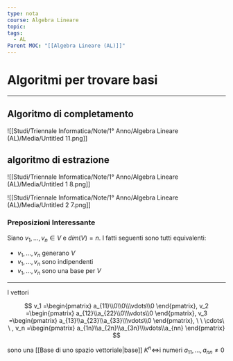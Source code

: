 ```yaml
---
type: nota
course: Algebra Lineare
topic: 
tags:
  - AL
Parent MOC: "[[Algebra Lineare (AL)]]"
---
```

# Algoritmi per trovare basi
---


## Algoritmo di completamento

![[Studi/Triennale Informatica/Note/1° Anno/Algebra Lineare (AL)/Media/Untitled 11.png]]

## algoritmo di estrazione

![[Studi/Triennale Informatica/Note/1° Anno/Algebra Lineare (AL)/Media/Untitled 1 8.png]]

![[Studi/Triennale Informatica/Note/1° Anno/Algebra Lineare (AL)/Media/Untitled 2 7.png]]

### Preposizioni Interessante

Siano $v_1,\dots,v_n \in V$  e $dim(V) =n$. I fatti seguenti sono tutti equivalenti:

- $v_1,\dots,v_n$ generano $V$
- $v_1,\dots,v_n$ sono indipendenti
- $v_1,\dots,v_n$  sono una base per $V$

---

I vettori

$$
v_1 =\begin{pmatrix} a_{11}\\0\\0\\\vdots\\0
\end{pmatrix},
v_2 =\begin{pmatrix} a_{12}\\a_{22}\\0\\\vdots\\0
\end{pmatrix},
v_3 =\begin{pmatrix} a_{13}\\a_{23}\\a_{33}\\\vdots\\0
\end{pmatrix},
\ \ \cdots\ \ ,
v_n =\begin{pmatrix} a_{1n}\\a_{2n}\\a_{3n}\\\vdots\\a_{nn}
\end{pmatrix}
$$

sono una [[Base di uno spazio vettoriale|base]] $K^n \iff$i numeri $a_{11},\dots,a_{nn} \not= 0$